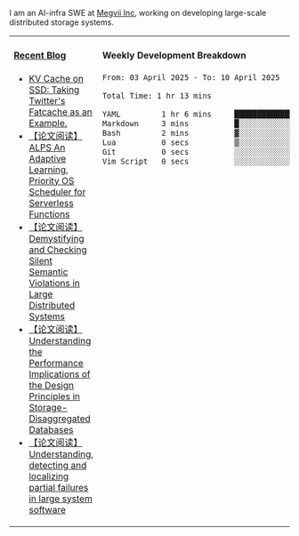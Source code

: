 I am an AI-infra SWE at [Megvii Inc](https://en.megvii.com/), working on developing large-scale distributed storage systems.

<table width="960px">
<tr>
<td valign="top" width="50%">

#### <a href="https://www.kongjun18.me" target="_blank">Recent Blog</a>

<!-- BLOG-POST-LIST:START -->
- [KV Cache on SSD: Taking Twitter&#39;s Fatcache as an Example.](https://kongjun18.github.io/posts/kv-cache-on-disk-taking-twitters-fatcache-as-an-example/)
- [【论文阅读】ALPS An Adaptive Learning, Priority OS Scheduler for Serverless Functions](https://kongjun18.github.io/posts/alps-an-adaptive-learning-priority-os-scheduler-for-serverless-functions/)
- [【论文阅读】Demystifying and Checking Silent Semantic Violations in Large Distributed Systems](https://kongjun18.github.io/posts/demystifying-and-checking-silent-semantic-violations-in-large-distributed-systems/)
- [【论文阅读】Understanding the Performance Implications of the Design Principles in Storage-Disaggregated Databases](https://kongjun18.github.io/posts/understanding-the-performance-implications-of-the-design-principles-in-storage-disaggregated-databases/)
- [【论文阅读】Understanding, detecting and localizing partial failures in large system software](https://kongjun18.github.io/posts/understanding-detecting-and-localizing-partial-failures-in-large-system-software/)
<!-- BLOG-POST-LIST:END -->

</td>
<td valign="top" width="50%">

#### Weekly Development Breakdown

<!--START_SECTION:waka-->

```txt
From: 03 April 2025 - To: 10 April 2025

Total Time: 1 hr 13 mins

YAML         1 hr 6 mins     ██████████████████████▓░░   91.03 %
Markdown     3 mins          █░░░░░░░░░░░░░░░░░░░░░░░░   04.47 %
Bash         2 mins          ▓░░░░░░░░░░░░░░░░░░░░░░░░   03.27 %
Lua          0 secs          ▒░░░░░░░░░░░░░░░░░░░░░░░░   00.70 %
Git          0 secs          ░░░░░░░░░░░░░░░░░░░░░░░░░   00.34 %
Vim Script   0 secs          ░░░░░░░░░░░░░░░░░░░░░░░░░   00.18 %
```

<!--END_SECTION:waka-->
</td>
</tr>

</table>
